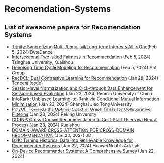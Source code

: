 # Recomendation-Systems
## List of awesome papers for Recomendation Systems
- [Trinity: Syncretizing Multi-/Long-tail/Long-term Interests All in One](https://arxiv.org/pdf/2402.02842.pdf)(Feb 5, 2024) ByteDance
- [Intersectional Two-sided Fairness in Recommendation](https://arxiv.org/pdf/2402.02816.pdf) (Feb 5, 2024) Tsinghua University, Kuaishou
- [Denoising Time Cycle Modeling for Recommendation](https://arxiv.org/pdf/2402.02718.pdf) (Feb 5, 2024) Ant Group
- [RecDCL: Dual Contrastive Learning for Recommendation](https://arxiv.org/pdf/2401.12445.pdf) (Jan 28, 2024) Tencent [(code)](https://github.com/THUDM/RecDCL)
- [Session-level Normalization and Click-through Data Enhancement for Session-based Evaluation](https://arxiv.org/pdf/2401.12445.pdf) (Jan 23, 2024) Renmin University of China
- [InfoRank: Unbiased Learning-to-Rank via Conditional Mutual Information Minimization](https://arxiv.org/pdf/2401.12553.pdf) (Jan 23, 2024) Shanghai Jiao Tong University
- [PolyCF: Towards the Optimal Spectral Graph Filters for Collaborative Filtering](https://arxiv.org/pdf/2401.12590.pdf) (Jan 23, 2024) Peking University
- [CDRNP: Cross-Domain Recommendation to Cold-Start Users via Neural Process](https://arxiv.org/pdf/2401.12732.pdf) (Jan 23, 2024) Kuaishou
- [DOMAIN-AWARE CROSS-ATTENTION FOR CROSS-DOMAIN RECOMMENDATION](https://arxiv.org/pdf/2401.11705.pdf) (Jan 22, 2024) JD
- [D2K: Turning Historical Data into Retrievable Knowledge for Recommender Systems](https://arxiv.org/pdf/2401.11478.pdf) (Jan 22, 2024) Huawei Noah’s Ark Lab
- [On-Device Recommender Systems: A Comprehensive Survey](https://arxiv.org/pdf/2401.11441.pdf) (Jan 22, 2024) 

